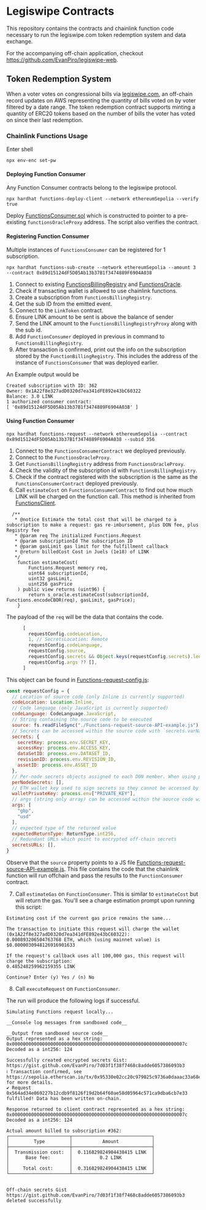 # Legiswipe Contracts

This repository contains the contracts and chainlink function code necessary to run the legiswipe.com token redemption system and data exchange.

For the accompanying off-chain application, checkout https://github.com/EvanPiro/legiswipe-web.

## Token Redemption System

When a voter votes on congressional bills via [legiswipe.com](https://legiswipe.com/), an off-chain record updates on AWS representing the quantity of bills voted on by voter filtered by a date range. The token redemption contract supports minting a quantity of ERC20 tokens based on the number of bills the voter has voted on since their last redemption. 

### Chainlink Functions Usage

Enter shell
```shell
npx env-enc set-pw
```

#### Deploying Function Consumer

Any Function Consumer contracts belong to the legiswipe protocol. 

```shell
npx hardhat functions-deploy-client --network ethereumSepolia --verify true
```

Deploy [FunctionsConsumer.sol](./contracts/FunctionsConsumer.sol) which is constructed to pointer to a pre-existing `functionsOracleProxy` address. The script also verifies the contract.


#### Registering Function Consumer

Multiple instances of `FunctionsConsumer` can be registered for 1 subscription.

```shell
npx hardhat functions-sub-create --network ethereumSepolia --amount 3 --contract 0x89d15124dF5D05Ab13b37B1f3474889F6904A038
```

1. Connect to existing [FunctionsBillingRegistry](contracts/dev/functions/FunctionsBillingRegistry.sol:FunctionsBillingRegistry) and [FunctionsOracle](contracts/dev/functions/FunctionsOracle.sol:FunctionsOracle).
2. Check if transacting wallet is allowed to use chainlink functions.
3. Create a subscription from `FunctionsBillingRegistry`.
4. Get the sub ID from the emitted event.
5. Connect to the `LinkToken` contract.
6. Ensure LINK amount to be sent is above the balance of sender
7. Send the LINK amount to the `FunctionsBillingRegistryProxy` along with the sub id.
8. Add `FunctionConsumer` deployed in previous in command to `FunctionsBillingRegistry`.
9. After transaction is confirmed, print out the info on the subscription stored by the `FunctionBillingRegistry`. This includes the address of the instance of `FunctionsConsumer` that was deployed earlier.

An Example output would be
```shell
Created subscription with ID: 362
Owner: 0x1A22f8e327adD0320d7ea341dFE892e43bC60322
Balance: 3.0 LINK
1 authorized consumer contract:
[ '0x89d15124dF5D05Ab13b37B1f3474889F6904A038' ]
```

#### Using Function Consumer

```shell
npx hardhat functions-request --network ethereumSepolia --contract 0x89d15124dF5D05Ab13b37B1f3474889F6904A038 --subid 356
```

1. Connect to the `FunctionsConsumerContract` we deployed previously.
2. Connect to the `FunctionsOracleProxy`.
3. Get `FunctionsBillingRegistry` address from `FunctionsOracleProxy`.
4. Check the validity of the subscription id with `FunctionsBillingRegistry`.
5. Check if the contract registered with the subscription is the same as the `FunctionsConsumerContract` deployed previously.
6. Call `estimateCost` on `FunctionsConsumerContract` to find out how much LINK will be charged on the function call. This method is inherited from [FunctionsClient](contracts/dev/functions/FunctionsClient.sol).
```solidity
  /**
   * @notice Estimate the total cost that will be charged to a subscription to make a request: gas re-imbursement, plus DON fee, plus Registry fee
   * @param req The initialized Functions.Request
   * @param subscriptionId The subscription ID
   * @param gasLimit gas limit for the fulfillment callback
   * @return billedCost Cost in Juels (1e18) of LINK
   */
    function estimateCost(
        Functions.Request memory req,
        uint64 subscriptionId,
        uint32 gasLimit,
        uint256 gasPrice
    ) public view returns (uint96) {
        return s_oracle.estimateCost(subscriptionId, Functions.encodeCBOR(req), gasLimit, gasPrice);
    }
```
The payload of the `req` will be the data that contains the code.
```javascript
      [
        requestConfig.codeLocation,
        1, // SecretsLocation: Remote
        requestConfig.codeLanguage,
        requestConfig.source,
        requestConfig.secrets && Object.keys(requestConfig.secrets).length > 0 ? simulatedSecretsURLBytes : [],
        requestConfig.args ?? [],
      ]
```

This object can be found in [Functions-request-config.js](Functions-request-config.js):
```javascript
const requestConfig = {
  // Location of source code (only Inline is currently supported)
  codeLocation: Location.Inline,
  // Code language (only JavaScript is currently supported)
  codeLanguage: CodeLanguage.JavaScript,
  // String containing the source code to be executed
  source: fs.readFileSync("./Functions-request-source-API-example.js").toString(),
  // Secrets can be accessed within the source code with `secrets.varName` (ie: secrets.apiKey). The secrets object can only contain string values. Following secrets are required - secretKey, accessKey
  secrets: {
    secretKey: process.env.SECRET_KEY,
    accessKey: process.env.ACCESS_KEY,
    dataSetID: process.env.DATASET_ID,
    revisionID: process.env.REVISION_ID,
    assetID: process.env.ASSET_ID
  },
  // Per-node secrets objects assigned to each DON member. When using per-node secrets, nodes can only use secrets which they have been assigned.
  perNodeSecrets: [],
  // ETH wallet key used to sign secrets so they cannot be accessed by a 3rd party
  walletPrivateKey: process.env["PRIVATE_KEY"],
  // args (string only array) can be accessed within the source code with `args[index]` (ie: args[0]).
  args: [
    "gbp",
    "usd"
  ],
  // expected type of the returned value
  expectedReturnType: ReturnType.int256,
  // Redundant URLs which point to encrypted off-chain secrets
  secretsURLs: [],
}
```
Observe that the `source` property points to a JS file [Functions-request-source-API-example.js](Functions-request-source-API-example.js). This file contains the code that the chainlink function will run offchain and pass the results to the `FunctionConsumer` contract. 

7. Call `estimateGas` on `FunctionConsumer`. This is similar to `estimateCost` but will return the gas.
You'll see a charge estimation prompt upon running this script:
```shell
Estimating cost if the current gas price remains the same...

The transaction to initiate this request will charge the wallet (0x1A22f8e327adD0320d7ea341dFE892e43bC60322):
0.000893206504763768 ETH, which (using mainnet value) is $0.0000030948126916901633

If the request's callback uses all 100,000 gas, this request will charge the subscription:
0.485248259962159355 LINK

Continue? Enter (y) Yes / (n) No
```
8. Call `executeRequest` on `FunctionConsumer`.

The run will produce the following logs if successful.
```shell
Simulating Functions request locally...

__Console log messages from sandboxed code__

__Output from sandboxed source code__
Output represented as a hex string: 0x000000000000000000000000000000000000000000000000000000000000007c
Decoded as a int256: 124

Successfully created encrypted secrets Gist: https://gist.github.com/EvanPiro/7d03f1f38f7468c8adde6057386093b3
ℹ Transaction confirmed, see https://sepolia.etherscan.io/tx/0x95330e02cc20c979025c9736a0daaac33a68e4e5a1b4dcb11bcefd1696506a64 for more details.
✔ Request 0x564ad34e069227b12cdb9f8126f19d2b64f60ae58d05964c571ca9dba6cb7e33 fulfilled! Data has been written on-chain.

Response returned to client contract represented as a hex string: 0x000000000000000000000000000000000000000000000000000000000000007c
Decoded as a int256: 124

Actual amount billed to subscription #362:
┌──────────────────────┬─────────────────────────────┐
│         Type         │           Amount            │
├──────────────────────┼─────────────────────────────┤
│  Transmission cost:  │  0.116829824904438415 LINK  │
│      Base fee:       │          0.2 LINK           │
│                      │                             │
│     Total cost:      │  0.316829824904438415 LINK  │
└──────────────────────┴─────────────────────────────┘


Off-chain secrets Gist https://gist.github.com/EvanPiro/7d03f1f38f7468c8adde6057386093b3 deleted successfully
```
